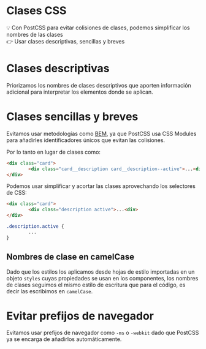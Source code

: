 # Clases CSS

<aside>
💡 Con PostCSS para evitar colisiones de clases, podemos simplificar los nombres de las clases

</aside>

<aside>
👉 Usar clases descriptivas, sencillas y breves

</aside>

# Clases descriptivas

Priorizamos los nombres de clases descriptivos que aporten información adicional para interpretar los elementos donde se aplican.

# Clases sencillas y breves

Evitamos usar metodologías como [BEM](https://getbem.com), ya que PostCSS usa CSS Modules para añadirles identificadores únicos que evitan las colisiones.

Por lo tanto en lugar de clases como:

```html
<div class="card">
		<div class="card__description card__description--active">...<div>
</div>
```

Podemos usar simplificar y acortar las clases aprovechando los selectores de CSS:

```html
<div class="card">
		<div class="description active">...<div>
</div>
```

```css
.description.active {
		...
}
```

## Nombres de clase en camelCase

Dado que los estilos los aplicamos desde hojas de estilo importadas en un objeto `styles` cuyas propiedades se usan en los componentes, los nombres de clases seguimos el mismo estilo de escritura que para el código, es decir las escribimos en `camelCase`.

# Evitar prefijos de navegador

Evitamos usar prefijos de navegador como `-ms` o `-webkit` dado que PostCSS ya se encarga de añadirlos automáticamente.